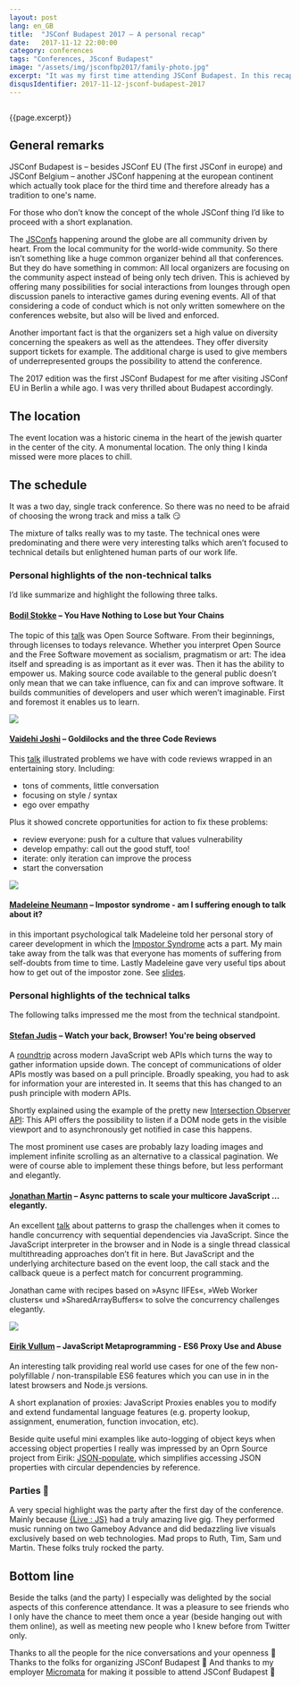 ```yaml
---
layout: post
lang: en_GB
title:  "JSConf Budapest 2017 – A personal recap"
date:   2017-11-12 22:00:00
category: conferences
tags: "Conferences, JSconf Budapest"
image: "/assets/img/jsconfbp2017/family-photo.jpg"
excerpt: "It was my first time attending JSConf Budapest. In this recap I’ll summarize and highlight a few talks and try to convey the overall experience. TL;DR: It was a blast. Thanks to everyone involved :sparkling_heart:"
disqusIdentifier: 2017-11-12-jsconf-budapest-2017
---
```


<div class="float-container">
    <img src="{{page.image}}" alt="" class="float-left">
    <div>
        <p>
          {{page.excerpt}}
        </p>
    </div>
</div>


## General remarks

JSConf Budapest is – besides JSConf EU (The first JSConf in europe) and JSConf Belgium – another JSConf happening at the european continent which actually took place for the third time and therefore already has a tradition to one's name.

For those who don’t know the concept of the whole JSConf thing I’d like to proceed with a short explanation.

The [JSConfs](http://jsconf.com) happening around the globe are all community driven by heart. From the local community for the world-wide community. So there isn’t something like a huge common organizer behind all that conferences. But they do have something in common: All local organizers are focusing on the community aspect instead of being only tech driven. This is achieved by offering many possibilities for social interactions from lounges through open discussion panels to interactive games during evening events. All of that considering a code of conduct which is not only written somewhere on the conferences website, but also will be lived and enforced.

Another important fact is that the organizers set a high value on diversity concerning the speakers as well as the attendees. They offer diversity support tickets for example. The additional charge is used to give members of underrepresented groups the possibility to attend the conference.

The 2017 edition was the first JSConf Budapest for me after visiting JSConf EU in Berlin a while ago. I was very thrilled about Budapest accordingly.

## The location

The event location was a historic cinema in the heart of the jewish quarter in the center of the city. A monumental location. The only thing I kinda missed were more places to chill. 

## The schedule

It was a two day, single track conference. So there was no need to be afraid of choosing the wrong track and miss a talk :smirk:

The mixture of talks really was to my taste. The technical ones were predominating and there were very interesting talks which aren’t focused to technical details but enlightened human parts of our work life.

### Personal highlights of the non-technical talks

I’d like summarize and highlight the following three talks.

####  [Bodil Stokke](https://twitter.com/bodil) – You Have Nothing to Lose but Your Chains

The topic of this [talk](https://bodil.lol/join-us-now/#0) was Open Source Software. From their beginnings, through licenses to todays relevance. Whether you interpret Open Source and the Free Software movement as socialism, pragmatism or art: The idea itself and spreading is as important as it ever was. Then it has the ability to empower us. Making source code available to the general public doesn’t only mean that we can take influence, can fix and can improve software. It builds communities of developers and user which weren’t imaginable. First and foremost it enables us to learn.

![](/assets/img/jsconfbp2017/oss.jpg)

#### [Vaidehi Joshi](https://twitter.com/vaidehijoshi) – Goldilocks and the three Code Reviews

This [talk](http://slides.com/vaidehijoshi/better-code-reviews#/) illustrated problems we have with code reviews wrapped in an entertaining story. Including:

* tons of comments, little conversation
* focusing on style / syntax
* ego over empathy

Plus it showed concrete opportunities for action to fix these problems:

* review everyone: push for a culture that values vulnerability
* develop empathy: call out the good stuff, too!
* iterate: only iteration can improve the process
* start the conversation

![](/assets/img/jsconfbp2017/reviews.jpg)

#### [Madeleine Neumann](https://twitter.com/maggysche) – Impostor syndrome - am I suffering enough to talk about it?

in this important psychological talk Madeleine told her personal story of career development in which the [Impostor Syndrome](https://medium.com/@Maggysche/impostor-syndrome-am-i-suffering-enough-to-write-about-it-5de8074f2c60) acts a part.
My main take away from the talk was that everyone has moments of suffering from self-doubts from time to time. Lastly Madeleine gave very useful tips about how to get out of the impostor zone. See [slides](https://www.slideshare.net/MadeleineNeumann/jsconf-budapest-impostor-syndrome-am-i-suffering-enough-to-talk-about-it).

### Personal highlights of the technical talks

The following talks impressed me the most from the technical standpoint.

#### [Stefan Judis](https://twitter.com/stefanjudis) – Watch your back, Browser! You're being observed

A [roundtrip](https://speakerdeck.com/stefanjudis/watch-your-back-browser-youre-being-observed) across modern JavaScript web APIs which turns the way to gather information upside down. The concept of communications of older APIs mostly was based on a pull principle. Broadly speaking, you had to ask for information your are interested in. It seems that this has changed to an push principle with modern APIs.

Shortly explained using the example of the pretty new [Intersection Observer API](https://developer.mozilla.org/en-US/docs/Web/API/Intersection_Observer_API): This API offers the possibility to listen if a DOM node gets in the visible viewport and to asynchronously get notified in case this happens.

The most prominent use cases are probably lazy loading images and implement infinite scrolling as an alternative to a classical pagination. We were of course able to implement these things before, but less performant and elegantly.

#### [Jonathan Martin](https://twitter.com/nybblr) – Async patterns to scale your multicore JavaScript … elegantly.

An excellent [talk](https://speakerdeck.com/nybblr/async-patterns-to-scale-your-multicore-javascript-dot-dot-dot-elegantly) about patterns to grasp the challenges when it comes to handle concurrency with sequential dependencies via JavaScript. Since the JavaScript interpreter in the browser and in Node is a single thread classical multithreading approaches don’t fit in here. But JavaScript and the underlying architecture based on the event loop, the call stack and the callback queue is a perfect match for concurrent programming. 

Jonathan came with recipes based on »Async IIFEs«, »Web Worker clusters« und »SharedArrayBuffers« to solve the concurrency challenges elegantly.

![](/assets/img/jsconfbp2017/concurrency.jpg)

#### [Eirik Vullum](https://twitter.com/eiriklv) – JavaScript Metaprogramming - ES6 Proxy Use and Abuse

An interesting talk providing real world use cases for one of the few non-polyfillable / non-transpilable ES6 features which you can use in in the latest browsers and Node.js versions.

A short explanation of proxies: JavaScript Proxies enables you to modify and extend fundamental language features (e.g. property lookup, assignment, enumeration, function invocation, etc).

Beside quite useful mini examples like auto-logging of object keys when accessing object properties I really was impressed by an Oprn Source project from Eirik: [JSON-populate](https://github.com/eiriklv/json-populate), which simplifies accessing JSON properties with circular dependencies by reference.

### Parties :tada:

A very special highlight was the party after the first day of the conference. Mainly because [{Live : JS}](http://livejs.network/) had a truly amazing live gig. They performed music running on two Gameboy Advance and did bedazzling live visuals exclusively based on web technologies. Mad props to Ruth, Tim, Sam und Martin. These folks truly rocked the party.

## Bottom line

Beside the talks (and the party) I especially was delighted by the social aspects of this conference attendance. It was a pleasure to see friends who I only have the chance to meet them once a year (beside hanging out with them online), as well as meeting new people who I knew before from Twitter only. 

Thanks to all the people for the nice conversations and your openness :sparkling_heart: Thanks to the folks for organizing JSConf Budapest :sparkling_heart: And thanks to my employer [Micromata](https://www.micromata.de/) for making it possible to attend JSConf Budapest :sparkling_heart:
